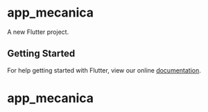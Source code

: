 # app_mecanica

A new Flutter project.

## Getting Started

For help getting started with Flutter, view our online
[documentation](https://flutter.io/).
# app_mecanica
